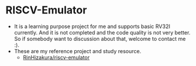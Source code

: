 # RISCV-Emulator

* It is a learning purpose project for me and supports basic RV32I currently. And it is not completed and the code quality is not very better. So if somebody want to discussion about that, welcome to contact me :).
* These are my reference project and study resource.
    * [RinHizakura/riscv-emulator](https://github.com/RinHizakura/riscv-emulator)
